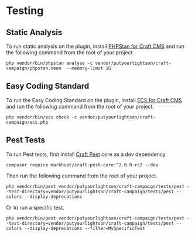# Testing

## Static Analysis

To run static analysis on the plugin, install [PHPStan for Craft CMS](https://github.com/craftcms/phpstan) and run the following command from the root of your project.

```shell
php vendor/bin/phpstan analyse -c vendor/putyourlightson/craft-campaign/phpstan.neon  --memory-limit 1G
```

## Easy Coding Standard

To run the Easy Coding Standard on the plugin, install [ECS for Craft CMS](https://github.com/craftcms/ecs) and run the following command from the root of your project.

```shell
php vendor/bin/ecs check -c vendor/putyourlightson/craft-campaign/ecs.php
```

## Pest Tests

To run Pest tests, first install [Craft Pest](https://craft-pest.com/) core as a dev dependency.

```shell
composer require markhuot/craft-pest-core:^2.0.0-rc2 --dev
```

Then run the following command from the root of your project.

```shell
php vendor/bin/pest vendor/putyourlightson/craft-campaign/tests/pest --test-directory=vendor/putyourlightson/craft-campaign/tests/pest --colors --display-deprecations
```

Or to run a specific test.

```shell
php vendor/bin/pest vendor/putyourlightson/craft-campaign/tests/pest --test-directory=vendor/putyourlightson/craft-campaign/tests/pest --colors --display-deprecations --filter=MySpecificTest
```
